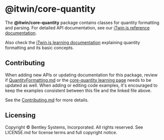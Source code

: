 # @itwin/core-quantity

The __@itwin/core-quantity__ package contains classes for quantity formatting and parsing. For detailed API documentation, see our [iTwin.js reference documentation](https://www.itwinjs.org/reference/core-quantity/quantity/).

Also check the [iTwin.js learning documentation](https://www.itwinjs.org/learning/quantity/index.md) explaining quantity formatting and its basic concepts.

## Contributing

When adding new APIs or updating documentation for this package, review if [QuantityFormatting.md](https://github.com/iTwin/itwinjs-core/blob/master/docs/learning/frontend/QuantityFormatting.md) or the [core-quantity learning page](https://github.com/iTwin/itwinjs-core/blob/master/docs/learning/quantity/index.md) needs to be updated as well. When adding or editing code examples, it's encouraged to keep the examples consistent between this file and the linked file above.

See the [Contributing.md](https://github.com/iTwin/itwinjs-core/blob/master/CONTRIBUTING.md) for more details.

## Licensing

Copyright © Bentley Systems, Incorporated. All rights reserved. See LICENSE.md for license terms and full copyright notice.
